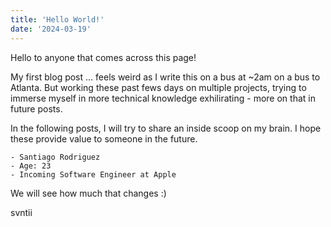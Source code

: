```yaml
---
title: 'Hello World!'
date: '2024-03-19'
---
```


Hello to anyone that comes across this page!


 My first blog post ... feels weird as I write this on a bus at ~2am on a bus to Atlanta. But working these past fews days on multiple projects, trying to immerse myself in more technical knowledge exhilirating - more on that in future posts.

In the following posts, I will try to share an inside scoop on my brain. I hope these provide value to someone in the future. 

    - Santiago Rodriguez
    - Age: 23
    - Incoming Software Engineer at Apple

We will see how much that changes :)

svntii